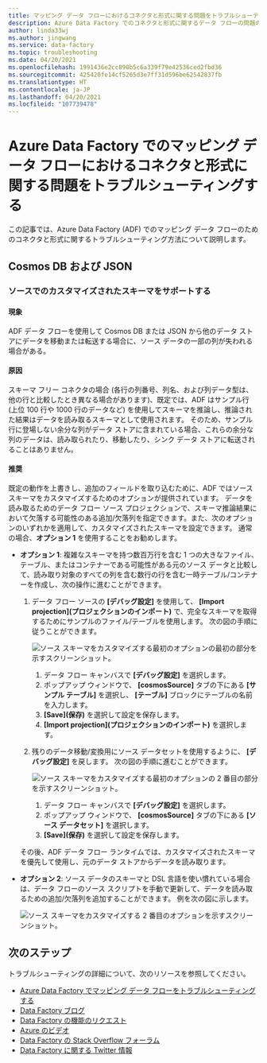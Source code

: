 ```yaml
---
title: マッピング データ フローにおけるコネクタと形式に関する問題をトラブルシューティングする
description: Azure Data Factory でのコネクタと形式に関するデータ フローの問題のトラブルシューティングを行う方法について説明します。
author: linda33wj
ms.author: jingwang
ms.service: data-factory
ms.topic: troubleshooting
ms.date: 04/20/2021
ms.openlocfilehash: 1991436e2cc890b5c6a339f79e42536ced2fbd36
ms.sourcegitcommit: 425420fe14cf5265d3e7ff31d596be62542837fb
ms.translationtype: HT
ms.contentlocale: ja-JP
ms.lasthandoff: 04/20/2021
ms.locfileid: "107739478"
---
```

# <a name="troubleshoot-connector-and-format-issues-in-mapping-data-flows-in-azure-data-factory"></a>Azure Data Factory でのマッピング データ フローにおけるコネクタと形式に関する問題をトラブルシューティングする


この記事では、Azure Data Factory (ADF) でのマッピング データ フローのためのコネクタと形式に関するトラブルシューティング方法について説明します。


## <a name="cosmos-db--json"></a>Cosmos DB および JSON

### <a name="support-customized-schemas-in-the-source"></a>ソースでのカスタマイズされたスキーマをサポートする

#### <a name="symptoms"></a>現象
ADF データ フローを使用して Cosmos DB または JSON から他のデータ ストアにデータを移動または転送する場合に、ソース データの一部の列が失われる場合がある。 

#### <a name="cause"></a>原因 
スキーマ フリー コネクタの場合 (各行の列番号、列名、および列データ型は、他の行と比較したとき異なる場合があります)、既定では、ADF はサンプル行 (上位 100 行や 1000 行のデータなど) を使用してスキーマを推論し、推論された結果はデータを読み取るスキーマとして使用されます。 そのため、サンプル行に登場しない余分な列がデータ ストアに含まれている場合、これらの余分な列のデータは、読み取られたり、移動したり、シンク データ ストアに転送されることはありません。

#### <a name="recommendation"></a>推奨
既定の動作を上書きし、追加のフィールドを取り込むために、ADF ではソース スキーマをカスタマイズするためのオプションが提供されています。 データを読み取るためのデータ フロー ソース プロジェクションで、スキーマ推論結果において欠落する可能性のある追加/欠落列を指定できます。また、次のオプションのいずれかを適用して、カスタマイズされたスキーマを設定できます。 通常の場合、**オプション 1** を使用することをお勧めします。

- **オプション 1**: 複雑なスキーマを持つ数百万行を含む 1 つの大きなファイル、テーブル、またはコンテナーである可能性がある元のソース データと比較して、読み取り対象のすべての列を含む数行の行を含む一時テーブル/コンテナーを作成し、次の操作に進むことができます。 

    1. データ フロー ソースの **[デバッグ設定]** を使用して、 **[Import projection]\(プロジェクションのインポート\)** で、完全なスキーマを取得するためにサンプルのファイル/テーブルを使用します。 次の図の手順に従うことができます。<br/>

        ![ソース スキーマをカスタマイズする最初のオプションの最初の部分を示すスクリーンショット。](./media/data-flow-troubleshoot-connector-format/customize-schema-option-1-1.png)<br/>
         1. データ フロー キャンバスで **[デバッグ設定]** を選択します。
         1. ポップアップ ウィンドウで、 **[cosmosSource]** タブの下にある **[サンプル テーブル]** を選択し、 **[テーブル]** ブロックにテーブルの名前を入力します。
         1. **[Save]\(保存\)** を選択して設定を保存します。
         1. **[Import projection]\(プロジェクションのインポート\)** を選択します。<br/>  
    
    1. 残りのデータ移動/変換用にソース データセットを使用するように、 **[デバッグ設定]** を戻します。 次の図の手順に進むことができます。<br/>

        ![ソース スキーマをカスタマイズする最初のオプションの 2 番目の部分を示すスクリーンショット。](./media/data-flow-troubleshoot-connector-format/customize-schema-option-1-2.png) <br/>   
         1. データ フロー キャンバスで **[デバッグ設定]** を選択します。
         1. ポップアップ ウィンドウで、 **[cosmosSource]** タブの下にある **[ソース データセット]** を選択します。
         1. **[Save]\(保存\)** を選択して設定を保存します。<br/>
    
    その後、ADF データ フロー ランタイムでは、カスタマイズされたスキーマを優先して使用し、元のデータ ストアからデータを読み取ります。 <br/>

- **オプション 2**: ソース データのスキーマと DSL 言語を使い慣れている場合は、データ フローのソース スクリプトを手動で更新して、データを読み取るための追加/欠落列を追加することができます。 例を次の図に示します。 

    ![ソース スキーマをカスタマイズする 2 番目のオプションを示すスクリーンショット。](./media/data-flow-troubleshoot-connector-format/customize-schema-option-2.png)

## <a name="next-steps"></a>次のステップ
トラブルシューティングの詳細について、次のリソースを参照してください。

*  [Azure Data Factory でマッピング データ フローをトラブルシューティングする](data-flow-troubleshoot-guide.md)
*  [Data Factory ブログ](https://azure.microsoft.com/blog/tag/azure-data-factory/)
*  [Data Factory の機能のリクエスト](https://feedback.azure.com/forums/270578-data-factory)
*  [Azure のビデオ](https://azure.microsoft.com/resources/videos/index/?sort=newest&services=data-factory)
*  [Data Factory の Stack Overflow フォーラム](https://stackoverflow.com/questions/tagged/azure-data-factory)
*  [Data Factory に関する Twitter 情報](https://twitter.com/hashtag/DataFactory)